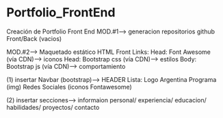 # Portfolio_FrontEnd
Creación de Portfolio Front End 
MOD.#1--> generacion repositorios github Front/Back (vacios)

MOD.#2--> Maquetado estático HTML Front
Links:
    Head: Font Awesome (vía CDN)--> iconos
    Head: Bootstrap css (vía CDN)--> estilos
    Body: Bootstrap js (vía CDN)--> comportamiento

(1) insertar Navbar (bootstrap)--> HEADER
Lista:
    Logo Argentina Programa (img)
    Redes Sociales (iconos Fontawesome)

(2) insertar secciones--> 
informaion personal/
experiencia/
educacion/
habilidades/
proyectos/
contacto



